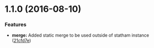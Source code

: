 <a name="1.1.0"></a>
# 1.1.0 (2016-08-10)


### Features

* **merge:** Added static merge to be used outside of statham instance ([21cfd7e](https://github.com/SpoonX/homefront/commit/21cfd7e))



